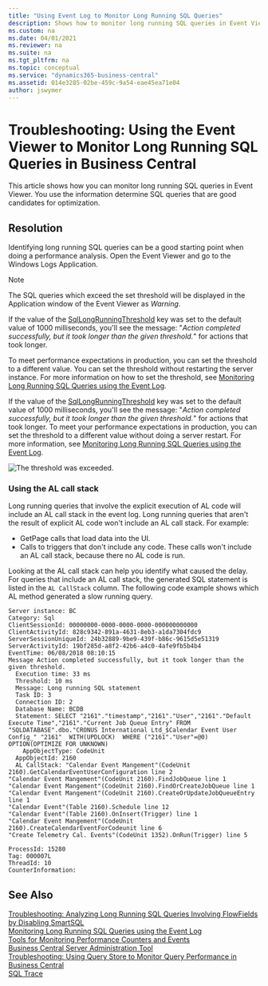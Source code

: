 ```yaml
---
title: "Using Event Log to Monitor Long Running SQL Queries"
description: Shows how to monitor long running SQL queries in Event Viewer. Use the information determine SQL queries that are good candidates for optimization.
ms.custom: na
ms.date: 04/01/2021
ms.reviewer: na
ms.suite: na
ms.tgt_pltfrm: na
ms.topic: conceptual
ms.service: "dynamics365-business-central"
ms.assetid: 014e3285-02be-459c-9a54-eae45ea71e04
author: jswymer
---
```


# Troubleshooting: Using the Event Viewer to Monitor Long Running SQL Queries in Business Central

This article shows how you can monitor long running SQL queries in Event Viewer. You use the information determine SQL queries that are good candidates for optimization. 

## Resolution

Identifying long running SQL queries can be a good starting point when doing a performance analysis. Open the Event Viewer and go to the Windows Logs Application.

> [!NOTE]  
> The SQL queries which exceed the set threshold will be displayed in the Application window of the Event Viewer as *Warning*. 

If the value of the [SqlLongRunningThreshold](configure-server-instance.md) key was set to the default value of 1000 milliseconds, you'll see the message: "*Action completed successfully, but it took longer than the given threshold.*" for actions that took longer.

To meet performance expectations in production, you can set the threshold to a different value. You can set the threshold without restarting the server instance. For more information on how to set the threshold, see [Monitoring Long Running SQL Queries using the Event Log](monitor-long-running-sql-queries-event-log.md). 

If the value of the [SqlLongRunningThreshold](configure-server-instance.md) key was set to the default value of 1000 milliseconds, you'll see the message: "*Action completed successfully, but it took longer than the given threshold.*" for actions that took longer. To meet your performance expectations in production, you can set the threshold to a different value without doing a server restart. For more information, see [Monitoring Long Running SQL Queries using the Event Log](monitor-long-running-sql-queries-event-log.md). 

![The threshold was exceeded.](../developer/media/EventViewerExample1.png)

### Using the AL call stack

Long running queries that involve the explicit execution of AL code will include an AL call stack in the event log. Long running queries that aren't the result of explicit AL code won't include an AL call stack. For example:

- GetPage calls that load data into the UI.
- Calls to triggers that don't include any code. These calls won't include an AL call stack, because there no AL code is run.

Looking at the AL call stack can help you identify what caused the delay. For queries that include an AL call stack, the generated SQL statement is listed in the `AL CallStack` column. The following code example shows which AL method generated a slow running query.

```
Server instance: BC
Category: Sql
ClientSessionId: 00000000-0000-0000-0000-000000000000
ClientActivityId: 828c9342-891a-4631-8eb3-a1da7304fdc9
ServerSessionUniqueId: 24b32889-9be9-439f-b86c-9615d5e51319
ServerActivityId: 19bf285d-a8f2-42b6-a4c0-4afe9fb5b4b4
EventTime: 06/08/2018 08:10:15
Message Action completed successfully, but it took longer than the given threshold.
  Execution time: 33 ms
  Threshold: 10 ms
  Message: Long running SQL statement 
  Task ID: 3
  Connection ID: 2
  Database Name: BCDB
  Statement: SELECT "2161"."timestamp","2161"."User","2161"."Default Execute Time","2161"."Current Job Queue Entry" FROM "SQLDATABASE".dbo."CRONUS International Ltd_$Calendar Event User Config_" "2161"  WITH(UPDLOCK)  WHERE ("2161"."User"=@0) OPTION(OPTIMIZE FOR UNKNOWN)
    AppObjectType: CodeUnit
  AppObjectId: 2160
  AL CallStack: "Calendar Event Mangement"(CodeUnit 2160).GetCalendarEventUserConfiguration line 2
"Calendar Event Mangement"(CodeUnit 2160).FindJobQueue line 1
"Calendar Event Mangement"(CodeUnit 2160).FindOrCreateJobQueue line 1
"Calendar Event Mangement"(CodeUnit 2160).CreateOrUpdateJobQueueEntry line 1
"Calendar Event"(Table 2160).Schedule line 12
"Calendar Event"(Table 2160).OnInsert(Trigger) line 1
"Calendar Event Mangement"(CodeUnit 2160).CreateCalendarEventForCodeunit line 6
"Create Telemetry Cal. Events"(CodeUnit 1352).OnRun(Trigger) line 5

ProcessId: 15280
Tag: 000007L
ThreadId: 10
CounterInformation:
```

## See Also

[Troubleshooting: Analyzing Long Running SQL Queries Involving FlowFields by Disabling SmartSQL](Troubleshooting-Queries-Involving-FlowFields-By-Disabling-SmartSQL.md)   
[Monitoring Long Running SQL Queries using the Event Log](monitor-long-running-sql-queries-event-log.md)  
[Tools for Monitoring Performance Counters and Events](tools-monitor-performance-counters-and-events.md)  
[Business Central Server Administration Tool](administration-tool.md)  
[Troubleshooting: Using Query Store to Monitor Query Performance in Business Central](troubleshoot-query-performance-using-query-store.md)  
[SQL Trace](/sql/relational-databases/sql-trace/sql-trace)  


